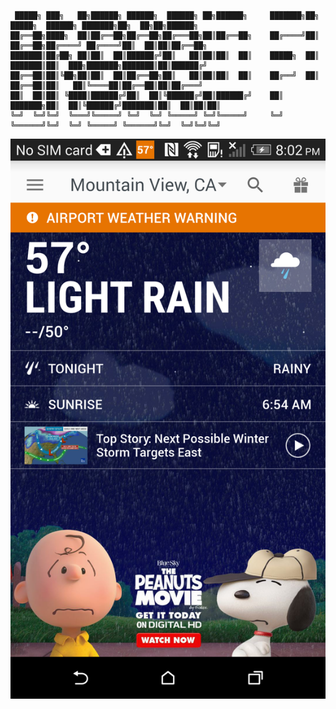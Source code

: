  

     █████╗ ███╗   ██╗██████╗ ██████╗  ██████╗ ██╗██████╗     ███████╗██╗      █████╗  ██████╗ ███████╗██╗  ██╗██╗██████╗ 
    ██╔══██╗████╗  ██║██╔══██╗██╔══██╗██╔═══██╗██║██╔══██╗    ██╔════╝██║     ██╔══██╗██╔════╝ ██╔════╝██║  ██║██║██╔══██╗
    ███████║██╔██╗ ██║██║  ██║██████╔╝██║   ██║██║██║  ██║    █████╗  ██║     ███████║██║  ███╗███████╗███████║██║██████╔╝
    ██╔══██║██║╚██╗██║██║  ██║██╔══██╗██║   ██║██║██║  ██║    ██╔══╝  ██║     ██╔══██║██║   ██║╚════██║██╔══██║██║██╔═══╝ 
    ██║  ██║██║ ╚████║██████╔╝██║  ██║╚██████╔╝██║██████╔╝    ██║     ███████╗██║  ██║╚██████╔╝███████║██║  ██║██║██║     
    ╚═╝  ╚═╝╚═╝  ╚═══╝╚═════╝ ╚═╝  ╚═╝ ╚═════╝ ╚═╝╚═════╝     ╚═╝     ╚══════╝╚═╝  ╚═╝ ╚═════╝ ╚══════╝╚═╝  ╚═╝╚═╝╚═╝     

 
![Android Flagship](device-2016-02-17-200253.png?raw=true "Android Flagship")
